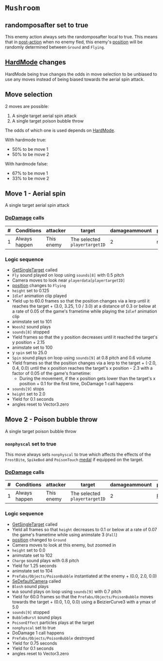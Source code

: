 # `Mushroom`

## randomposafter set to true
This enemy action always sets the randomposafter local to true. This means that in [post-action](../../Battle%20flow/Action%20coroutines/DoAction.md#no-fled-enemy-post-action) when no enemy fled, this enemy's [position](../../Actors%20states/BattlePosition.md) will be randomly determined between `Ground` and `Flying`.

## [HardMode](../../Damage%20pipeline/HardMode.md) changes
HardMode being true changes the odds in move selection to be unbiased to use any moves instead of being biased towards the aerial spin attack.

## Move selection
2 moves are possible:

1. A single target aerial spin attack
2. A single target poison bubble throw

The odds of which one is used depends on [HardMode](../../Damage%20pipeline/HardMode.md).

With hardmode true:

- 50% to be move 1
- 50% to be move 2

With hardmode false:

- 67% to be move 1
- 33% to be move 2

## Move 1 - Aerial spin
A single target aerial spin attack

### [DoDamage](../../Damage%20pipeline/DoDamage.md) calls

|#|Conditions|attacker|target|damageammount|property|overrides|block|
|-:|---|---|---|---|---|---|---|
|1|Always happen|This enemy|The selected `playertargetID`|2|null|null|`commandsuccess`|

### Logic sequence

- [GetSingleTarget](../../Actors%20states/Targetting/GetRandomAvaliablePlayer.md) called
- `Fly` sound played on loop using `sounds[8]` with 0.5 pitch
- Camera moves to look near `playerdata[playertargetID]`
- [position](../../Actors%20states/BattlePosition.md) changes to `Flying`
- `height` set to 0.125
- `Idlef` animation clip played
- Yield up to 60.0 frames so that the position changes via a lerp until it reaches the target + (3.0, 3.25, 1.0 / 3.0) at a distance of 0.3 or below at a rate of 0.05 of the game's frametime while playing the `Idlef` animation clip
- animstate set to 101
- `Woosh2` sound plays
- `sounds[8]` stopped
- Yield frames so that the y position decreases until it reached the target's y position + 2.15
- animstate set to 100
- y `spin` set to 25.0
- `Spin` sound plays on loop using `sounds[9]` at 0.8 pitch and 0.6 volume
- Yield frames so that the position changes via a lerp to the target + (-2.0, 0.4, 0.0) until the x position reaches the target's x position - 2.3 with a factor of 0.05 of the game's frametime:
    - During the movement, if the x position gets lower than the target's x position + 0.1 for the first time, DoDamage 1 call happens
- `sounds[9]` stops
- `height` set to 2.0
- Yield for 0.1 seconds
- angles reset to Vector3.zero

## Move 2 - Poison bubble throw
A single target poison bubble throw

### `nonphyscal` set to true
This move always sets `nonphyscal` to true which affects the effects of the `FrostBite`, `SpikeBod` and `PoisonTouch` [medal](../Enums%20and%20IDs/Medal.md) if equipped on the target.

### [DoDamage](../../Damage%20pipeline/DoDamage.md) calls

|#|Conditions|attacker|target|damageammount|property|overrides|block|
|-:|---|---|---|---|---|---|---|
|1|Always happen|This enemy|The selected `playertargetID`|2|[Poison](../../Damage%20pipeline/AttackProperty.md)|null|`commandsuccess`|

### Logic sequence

- [GetSingleTarget](../../Actors%20states/Targetting/GetRandomAvaliablePlayer.md) called
- Yield all frames so that `height` decreases to 0.1 or below at a rate of 0.07 the game's frametime while using animstate 3 (`Fall`)
- [position](../../Actors%20states/BattlePosition.md) changed to `Ground`
- Camera moves to look at this enemy, but zoomed in
- `height` set to 0.0
- animstate set to 102
- `Charge` sound plays with 0.8 pitch
- Yield for 1.25 seconds
- animstate set to 104
- `Prefabs/Objects/PoisonBubble` instantiated at the enemy + (0.0, 2.0, 0.0)
- [SeDefaultCamera](../../Visual%20rendering/SetDefaultCamera.md) called
- `Blosh` sound plays
- `Wub` sound plays on loop using `sounds[9]` with 0.7 pitch
- Yield for 60.0 frames so that the `Prefabs/Objects/PoisonBubble` moves towards the target + (0.0, 1.0, 0.0) using a BeizierCurve3 with a ymax of 5.0
- `sounds[9]` stopped
- `BubbleBurst` sound plays
- `PoisonEffect` particles plays at the target
- `nonphyscal` set to true
- DoDamage 1 call happens
- `Prefabs/Objects/PoisonBubble` destroyed
- Yield for 0.75 seconds
- Yield for 0.1 seconds
- angles reset to Vector3.zero
